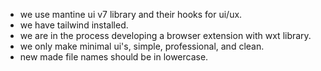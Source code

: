 - we use mantine ui v7 library and their hooks for ui/ux.
- we have tailwind installed.
- we are in the process developing a browser extension with wxt library.
- we only make minimal ui's, simple, professional, and clean.
- new made file names should be in lowercase.

